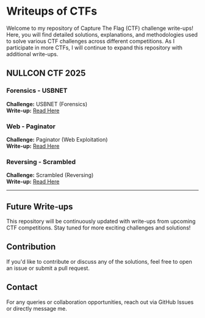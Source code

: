 # Writeups of CTFs

Welcome to my repository of Capture The Flag (CTF) challenge write-ups! Here, you will find detailed solutions, explanations, and methodologies used to solve various CTF challenges across different competitions. As I participate in more CTFs, I will continue to expand this repository with additional write-ups.

## NULLCON CTF 2025

### Forensics - USBNET
**Challenge:** USBNET (Forensics)  
**Write-up:** [Read Here](https://github.com/SPECT3R0/Writeups-of-CTFs-/wiki/NULLCON:-USBNET-(Forensics))

### Web - Paginator
**Challenge:** Paginator (Web Exploitation)  
**Write-up:** [Read Here](https://github.com/SPECT3R0/Writeups-of-CTFs-/wiki/NULLCON:-Paginator-(WEB))

### Reversing - Scrambled
**Challenge:** Scrambled (Reversing)  
**Write-up:** [Read Here](https://github.com/SPECT3R0/Writeups-of-CTFs-/wiki/NULLCON:-Scrambled-(REV))

---

## Future Write-ups
This repository will be continuously updated with write-ups from upcoming CTF competitions. Stay tuned for more exciting challenges and solutions!

## Contribution
If you'd like to contribute or discuss any of the solutions, feel free to open an issue or submit a pull request.

## Contact
For any queries or collaboration opportunities, reach out via GitHub Issues or directly message me.

